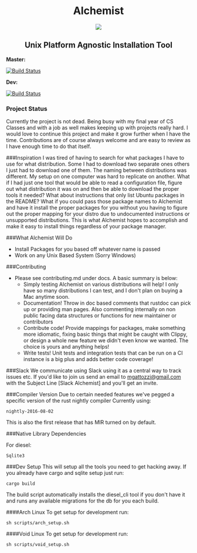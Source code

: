 <H1 align="center">Alchemist</H1>
<p align="center">
  <img src=https://avatars3.githubusercontent.com/u/19353789?v=3&s=200>
</p>
<H2 align="center">Unix Platform Agnostic Installation Tool</H2>


**Master:**

[![Build Status](https://travis-ci.org/Alchemist-rs/Alchemist.svg?branch=master)](https://travis-ci.org/Alchemist-rs/Alchemist)

**Dev:**

[![Build Status](https://travis-ci.org/Alchemist-rs/Alchemist.svg?branch=dev)](https://travis-ci.org/Alchemist-rs/Alchemist)

### Project Status
Currently the project is not dead. Being busy with my final year of CS
Classes and with a job as well makes keeping up with projects really hard.
I would love to continue this project and make it grow further when
I have the time. Contributions are of course always welcome and are easy
to review as I have enough time to do that itself.

###Inspiration
I was tired of having to search for what packages I have to use for what
distribution. Some I had to download two separate ones others I just had
to download one of them. The naming between distributions was different.
My setup on one computer was hard to replicate on another. What if I had
just one tool that would be able to read a configuration file, figure
out what distribution it was on and then be able to download the proper
tools it needed? What about instructions that only list Ubuntu packages
in the README? What if you could pass those package names to Alchemist and
have it install the proper packages for you without you having to figure
out the proper mapping for your distro due to undocumented instructions
or unsupported distributions. This is what Alchemist hopes to accomplish
and make it easy to install things regardless of your package manager.

###What Alchemist Will Do
- Install Packages for you based off whatever name is passed
- Work on any Unix Based System (Sorry Windows)

###Contributing
- Please see contributing.md under docs. A basic summary is below:
  - Simply testing Alchemist on various distributions will help!
    I only have so many distributions I can test, and I don't plan
    on buying a Mac anytime soon.
  - Documentation! Throw in doc based comments that rustdoc can pick up
    or providing man pages. Also commenting internally on non public
    facing data structures or functions for new maintainer or
    contributors
  - Contribute code! Provide mappings for packages, make something more
    idiomatic, fixing basic things that might be caught with Clippy, or
    design a whole new feature we didn't even know we wanted. The choice
    is yours and anything helps!
  - Write tests! Unit tests and integration tests that can be run on a
    CI instance is a big plus and adds better code coverage!

###Slack
We communicate using Slack using it as a central way to track issues
etc. If you'd like to join us send an email to mgattozzi@gmail.com
with the Subject Line [Slack Alchemist] and you'll get an invite.

###Compiler Version
Due to certain needed features we've pegged a specific version of the rust nightly compiler
Currently using:

```
nightly-2016-08-02
```

This is also the first release that has MIR turned on by default.

###Native Library Dependencies

For diesel:

```
Sqlite3
```

###Dev Setup
This will setup all the tools you need to get hacking away. If you
already have cargo and sqlite setup just run:

```
cargo build
```

The build script automatically installs the diesel_cli tool if you don't
have it and runs any available migrations for the db for you each build.

####Arch Linux
To get setup for development run:

```
sh scripts/arch_setup.sh
```

####Void Linux
 To get setup for development run:

 ```
 sh scripts/void_setup.sh
 ```
